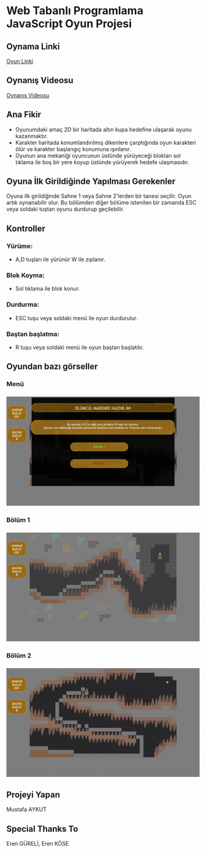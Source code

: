 # Web Tabanlı Programlama JavaScript Oyun Projesi

## Oynama Linki
[Oyun Linki](https://mustafaaykut77.github.io/WebTabanliProgramlamaProje01/)

## Oynanış Videosu
[Oynanış Videosu](https://youtu.be/SIEGoBo7YGc)

## Ana Fikir

* Oyunumdaki amaç 2D bir haritada altın kupa hedefine ulaşarak oyunu kazanmaktır.
* Karakter haritada konumlandırılmış dikenlere çarptığında oyun karakteri ölür ve karakter 		  başlangıç konumuna ışınlanır.
* Oyunun ana mekaniği oyuncunun üstünde yürüyeceği blokları sol tıklama ile boş bir yere koyup üstünde yürüyerek hedefe ulaşmasıdır.

## Oyuna İlk Girildiğinde Yapılması Gerekenler
Oyuna ilk girildiğinde Sahne 1 veya Sahne 2'lerden bir tanesi seçilir. Oyun artık oynanabilir olur. Bu bölümden diğer bölüme istenilen bir zamanda ESC veya soldaki tuştan oyunu durdurup geçilebilir.

## Kontroller

### Yürüme:
* A,D tuşları ile yürünür W ile zıplanır.
### Blok Koyma:
* Sol tıklama ile blok konur.
### Durdurma:
* ESC tuşu veya soldaki menü ile oyun durdurulur.
### Baştan başlatma:
* R tuşu veya soldaki menü ile oyun baştan başlatılır.

## Oyundan bazı görseller
### Menü
### ![menu](./img/JSGame_Menu.png)
### Bölüm 1
### ![bolum1](./img/JSGame_Sahne1.png)
### Bölüm 2
### ![alt text](./img/JSGame_Sahne2.png)

## Projeyi Yapan
Mustafa AYKUT

## Special Thanks To
Eren GÜRELİ, Eren KÖSE




